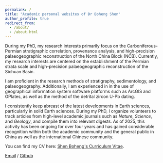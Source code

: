 ```yaml
---
permalink: /
title: "Academic personal websites of Dr Boheng Shen"
author_profile: true
redirect_from: 
  - /about/
  - /about.html
---
```



During my PhD, my research interests primarily focus on the Carboniferous-Permian stratigraphic correlation, provenance analysis, and high-precision palaeogeographic reconstruction of the North China Block (NCB). Currently, my research interests are centered on the establishment of the Permian strata scale and high-precision palaeogeographic reconstruction of the Sichuan Basin.

I am proficient in the research methods of stratigraphy, sedimentology, and palaeogeography. Additionally, I am experienced in in the use of geographical information system software platforms such as ArcGIS and GPlates, as well as the method of the detrital zircon U-Pb dating.

I consistently keep abreast of the latest developments in Earth sciences, particularly in solid Earth sciences. During my PhD, I organize volunteers to track articles from high-level academic journals such as _Nature_, _Science_, and _Geology_, and compile them into relevant digests. As of 2025, this activity has been ongoing for over four years and has gained considerable recognition within both the academic community and the general public in China as well as the international Chinese community.

You can find my CV here: [Shen Boheng's Curriculum Vitae](../assets/Curriculum_Vitae.pdf).

[Email](bhshen@nigpas.ac.cn) / [Github](https://github.com/Geologist2014/shenboheng.github.io)
